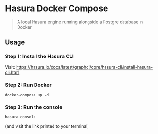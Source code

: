 # Hasura Docker Compose

> A local Hasura engine running alongside a Postgre database in Docker

## Usage

### Step 1: Install the Hasura CLI

Visit: https://hasura.io/docs/latest/graphql/core/hasura-cli/install-hasura-cli.html

### Step 2: Run Docker

```
docker-compose up -d
```

### Step 3: Run the console

```
hasura console
```

(and visit the link printed to your terminal)
